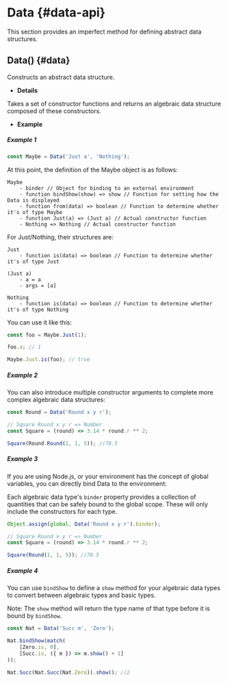 # Data {#data-api}

<!--@include: ./Experimental.md-->

This section provides an imperfect method for defining abstract data structures.

## Data() {#data}

Constructs an abstract data structure.

-   **Details**

Takes a set of constructor functions and returns an algebraic data structure composed of these constructors.

-   **Example**

##### Example 1

```js
const Maybe = Data('Just a', 'Nothing');
```

At this point, the definition of the Maybe object is as follows:

```
Maybe
    - binder // Object for binding to an external environment
    - function bindShow(show) => show // Function for setting how the Data is displayed
    - function from(data) => boolean // Function to determine whether it's of type Maybe
    - function Just(a) => (Just a) // Actual constructor function
    - Nothing => Nothing // Actual constructor function
```

For Just/Nothing, their structures are:

```
Just
    - function is(data) => boolean // Function to determine whether it's of type Just

(Just a)
    - a = a
    - args = [a]

Nothing
    - function is(data) => boolean // Function to determine whether it's of type Nothing
```

You can use it like this:

```js
const foo = Maybe.Just(1);

foo.a; // 1

Maybe.Just.is(foo); // true
```

##### Example 2

You can also introduce multiple constructor arguments to complete more complex algebraic data structures:

```js
const Round = Data('Round x y r');

// Square Round x y r => Number
const Square = (round) => 3.14 * round.r ** 2;

Square(Round.Round(1, 1, 5)); //78.5
```

##### Example 3

If you are using Node.js, or your environment has the concept of global variables, you can directly bind Data to the environment:

Each algebraic data type's `binder` property provides a collection of quantities that can be safely bound to the global scope. These will only include the constructors for each type.

```js
Object.assign(global, Data('Round x y r').binder);

// Square Round x y r => Number
const Square = (round) => 3.14 * round.r ** 2;

Square(Round(1, 1, 5)); //78.5
```

##### Example 4

You can use `bindShow` to define a `show` method for your algebraic data types to convert between algebraic types and basic types.

Note: The `show` method will return the type name of that type before it is bound by `bindShow`.

```js
const Nat = Data('Succ m', 'Zero');

Nat.bindShow(match(
    [Zero.is, 0],
    [Succ.is, ({ m }) => m.show() + 1]
));

Nat.Succ(Nat.Succ(Nat.Zero)).show(); //2
```
